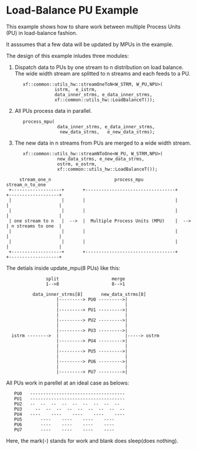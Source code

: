 # Load-Balance PU Example

This example shows how to share work between multiple Process Units (PU) in load-balance fashion.

It asssumes that a few data will be updated by MPUs in the example.

The design of this example inludes three modules:

  1. Dispatch data to PUs by one stream to n distribution on load balance. 
        The wide width stream are splitted to n streams and each feeds to a PU.
      
        ``` 
           xf::common::utils_hw::streamOneToN<W_STRM, W_PU,NPU>(
                       istrm,  e_istrm,
                       data_inner_strms, e_data_inner_strms,
                       xf::common::utils_hw::LoadBalanceT());
        ``` 

  2. All PUs process data in parallel.
        ``` 
           process_mpu( 
                        data_inner_strms, e_data_inner_strms,
                         new_data_strms,   e_new_data_strms);
        ```                                

  3. The new data in n streams from PUs are merged to a wide width stream.
        ``` 
           xf::common::utils_hw::streamNToOne<W_PU, W_STRM,NPU>(
                        new_data_strms, e_new_data_strms,
                        ostrm, e_ostrm,
                        xf::common::utils_hw::LoadBalanceT());
        ``` 
 ``` 
      stream_one_n                        process_mpu                      stream_n_to_one 
  +-------------------+       +----------------------------------+       +-------------------+
  |                   |       |                                  |       |                   |
  |                   |       |                                  |       |                   |
  | one stream to n   |  -->  |  Multiple Process Units (MPU)    |  -->  | n streams to one  |
  |                   |       |                                  |       |                   |
  |                   |       |                                  |       |                   |
  +-------------------+       +----------------------------------+       +-------------------+
 ```
   
 The detials inside update_mpu(8 PUs) like this:
 
```
               split                    merge
               1-->8                    8-->1 
 
          data_inner_strms[8]       new_data_strms[8] 
                   |---------> PU0 --------->| 
                   |                         |
                   |---------> PU1 --------->|
                   |                         |
                   |---------> PU2 --------->|
                   |                         |
                   |---------> PU3 --------->|
  istrm -------->  |                         |-----> ostrm
                   |---------> PU4 --------->|
                   |                         |
                   |---------> PU5 --------->|
                   |                         |
                   |---------> PU6 --------->|
                   |                         |
                   |---------> PU7 --------->|
```

  All PUs work in parellel at an ideal case as belows:

```
   PU0   ------------------------------------
   PU1   ------------------------------------
   PU2   --  --  --  --  --  --  --  --  -- 
   PU3     --  --  --  --  --  --  --  --  --
   PU4   ----    ----    ----    ----    ----
   PU5       ----    ----    ----    ----    
   PU6       ----    ----    ----    ----    
   PU7       ----    ----    ----    ----    
```
  Here, the mark(-) stands for work and blank does sleep(does nothing).


